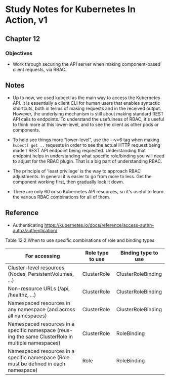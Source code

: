 # Study Notes for Kubernetes In Action, v1
## Chapter 12

### Objectives
- Work through securing the API server when making component-based client requests, via RBAC.

## Notes

- Up to now, we used kubectl as the main way to access the Kubernetes API. It is essentially a client CLI for human users that enables syntactic shortcuts, both in terms of making requests and in the received output. However, the underlying mechanism is still about making standard REST API calls to endpoints. To understand the usefulness of RBAC, it's useful to think more at this lower-level, and to see the client as other pods or components. 

- To help see things more "lower-level", use the --v=6 tag when making `kubectl get ..` requests in order to see the actual HTTP request being made / REST API endpoint being requested. Understanding that endpoint helps in understanding what specific role/binding you will need to adjust for the RBAC plugin. That is a big part of understanding RBAC.

- The principle of 'least privilege' is the way to approach RBAC adjustments. In general it is easier to go from more to less. Get the component working first, then gradually lock it down. 

- There are only 60 or so Kubernetes API resources, so it's useful to learn the various RBAC combinations for all of them. 


## Reference

- Authenticating
https://kubernetes.io/docs/reference/access-authn-authz/authentication/

Table 12.2 When to use specific combinations of role and binding types

| For accessing                                                                                        | Role type to use | Binding type to use |
|------------------------------------------------------------------------------------------------------|------------------|---------------------|
| Cluster-level resources (Nodes, PersistentVolumes, ...)                                              | ClusterRole      | ClusterRoleBinding  |
| Non-resource URLs (/api, /healthz, ...)                                                              | ClusterRole      | ClusterRoleBinding  |
| Namespaced resources in any namespace (and across all namespaces)                                    | ClusterRole      | ClusterRoleBinding  |
| Namespaced resources in a specific namespace (reus- ing the same ClusterRole in multiple namespaces) | ClusterRole      | RoleBinding         |
| Namespaced resources in a specific namespace (Role must be defined in each namespace)                | Role             | RoleBinding         |

